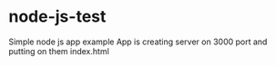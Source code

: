 # node-js-test
Simple node js app example
App is creating server on 3000 port and putting on them index.html
